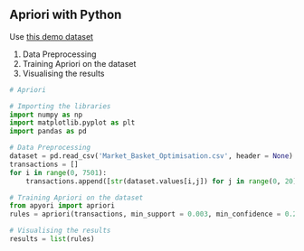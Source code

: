 ## Apriori with Python
Use [this demo dataset](https://github.com/vgorbic1/data-science/blob/master/Machine%20Learning/Sample%20Data/Market_Basket_Optimisation.csv)

1. Data Preprocessing
2. Training Apriori on the dataset
3. Visualising the results

```python
# Apriori

# Importing the libraries
import numpy as np
import matplotlib.pyplot as plt
import pandas as pd

# Data Preprocessing
dataset = pd.read_csv('Market_Basket_Optimisation.csv', header = None)
transactions = []
for i in range(0, 7501):
    transactions.append([str(dataset.values[i,j]) for j in range(0, 20)])

# Training Apriori on the dataset
from apyori import apriori
rules = apriori(transactions, min_support = 0.003, min_confidence = 0.2, min_lift = 3, min_length = 2)

# Visualising the results
results = list(rules)
```
